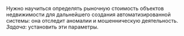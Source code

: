 Нужно научиться определять рыночную стоимость объектов недвижимости для дальнейшего создания автоматизированной системы: она отследит аномалии и мошенническую деятельность. 
_Задача_: установить эти параметры. 
